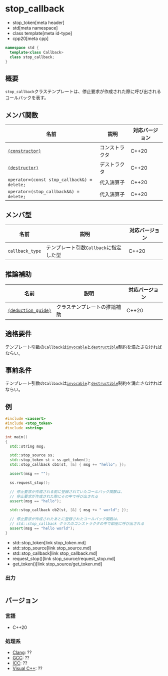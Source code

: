 # stop_callback
* stop_token[meta header]
* std[meta namespace]
* class template[meta id-type]
* cpp20[meta cpp]

```cpp
namespace std {
  template<class Callback>
  class stop_callback;
}
```

## 概要
`stop_callback`クラステンプレートは、停止要求が作成された際に呼び出されるコールバックを表す。

## メンバ関数

| 名前 | 説明 | 対応バージョン |
|---------------------------------------------------|--------------------------------------------------------------------|-------|
| [`(constructor)`](stop_callback/op_constructor.md)| コンストラクタ | C++20 |
| [`(destructor)`](stop_callback/op_destructor.md)  | デストラクタ | C++20 |
| `operator=(const stop_callback&) = delete;`       | 代入演算子 | C++20 |
| `operator=(stop_callback&&) = delete;`            | 代入演算子 | C++20 |

## メンバ型

| 名前            | 説明           | 対応バージョン |
|-----------------|----------------|----------------|
| `callback_type` | テンプレート引数`Callback`に指定した型| C++20 |

## 推論補助

| 名前 | 説明 | 対応バージョン |
|---------------------------------------------|------------------------------------|-------|
| [`(deduction_guide)`](stop_callback/op_deduction_guide.md) | クラステンプレートの推論補助 | C++20 |

## 適格要件
テンプレート引数の`Callback`は[`invocable`](/reference/concepts/invokable.md.nolink)と[`destructible`](/reference/concepts/destructible.md)制約を満たさなければならい。

## 事前条件
テンプレート引数の`Callback`は[`invocable`](/reference/concepts/invokable.md.nolink)と[`destructible`](/reference/concepts/destructible.md)制約を満たさなければならい。

## 例
```cpp example
#include <cassert>
#include <stop_token>
#include <string>

int main()
{
  std::string msg;

  std::stop_source ss;
  std::stop_token st = ss.get_token();
  std::stop_callback cb1(st, [&] { msg += "hello"; });

  assert(msg == "");

  ss.request_stop();

  // 停止要求が作成される前に登録されていたコールバック関数は、
  // 停止要求が作成された際にその中で呼び出される
  assert(msg == "hello");

  std::stop_callback cb2(st, [&] { msg += " world"; });

  // 停止要求が作成されたあとに登録されたコールバック関数は、
  // std::stop_callback クラスのコンストラクタの中で即座に呼び出される
  assert(msg == "hello world");
}
```
* std::stop_token[link stop_token.md]
* std::stop_source[link stop_source.md]
* std::stop_callback[link stop_callback.md]
* request_stop()[link stop_source/request_stop.md]
* get_token()[link stop_source/get_token.md]

### 出力
```
```

## バージョン
### 言語
- C++20


### 処理系
- [Clang](/implementation.md#clang): ??
- [GCC](/implementation.md#gcc): ??
- [ICC](/implementation.md#icc): ??
- [Visual C++](/implementation.md#visual_cpp): ??

